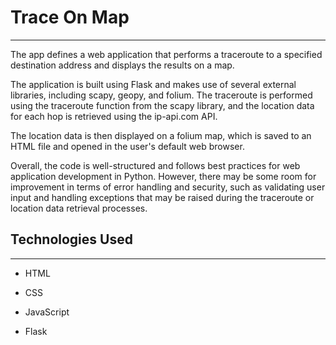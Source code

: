 <h1>Trace On Map</h1>
<hr><p>The app defines a web application that performs a traceroute to a specified destination address and displays the results on a map. 

The application is built using Flask and makes use of several external libraries, including scapy, geopy, and folium. The traceroute is performed using the traceroute function from the scapy library, and the location data for each hop is retrieved using the ip-api.com API. 

The location data is then displayed on a folium map, which is saved to an HTML file and opened in the user's default web browser. 

Overall, the code is well-structured and follows best practices for web application development in Python. However, there may be some room for improvement in terms of error handling and security, such as validating user input and handling exceptions that may be raised during the traceroute or location data retrieval processes.</p><h2>Technologies Used</h2>
<hr><ul>
<li>HTML</li>
</ul><ul>
<li>CSS</li>
</ul><ul>
<li>JavaScript</li>
</ul><ul>
<li>Flask</li>
</ul>